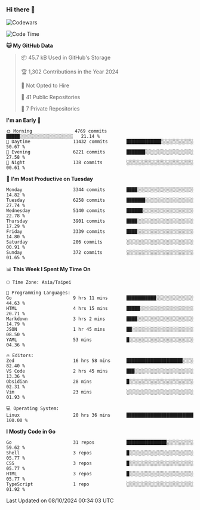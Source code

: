 ### Hi there 👋

![Codewars](https://www.codewars.com/users/omegaatt36/badges/small)

<!--START_SECTION:waka-->
![Code Time](http://img.shields.io/badge/Code%20Time-2%2C835%20hrs%2047%20mins-blue)

**🐱 My GitHub Data** 

> 📦 45.7 kB Used in GitHub's Storage 
 > 
> 🏆 1,302 Contributions in the Year 2024
 > 
> 🚫 Not Opted to Hire
 > 
> 📜 41 Public Repositories 
 > 
> 🔑 7 Private Repositories 
 > 
**I'm an Early 🐤** 

```text
🌞 Morning                4769 commits        █████░░░░░░░░░░░░░░░░░░░░   21.14 % 
🌆 Daytime                11432 commits       █████████████░░░░░░░░░░░░   50.67 % 
🌃 Evening                6221 commits        ███████░░░░░░░░░░░░░░░░░░   27.58 % 
🌙 Night                  138 commits         ░░░░░░░░░░░░░░░░░░░░░░░░░   00.61 % 
```
📅 **I'm Most Productive on Tuesday** 

```text
Monday                   3344 commits        ████░░░░░░░░░░░░░░░░░░░░░   14.82 % 
Tuesday                  6258 commits        ███████░░░░░░░░░░░░░░░░░░   27.74 % 
Wednesday                5140 commits        ██████░░░░░░░░░░░░░░░░░░░   22.78 % 
Thursday                 3901 commits        ████░░░░░░░░░░░░░░░░░░░░░   17.29 % 
Friday                   3339 commits        ████░░░░░░░░░░░░░░░░░░░░░   14.80 % 
Saturday                 206 commits         ░░░░░░░░░░░░░░░░░░░░░░░░░   00.91 % 
Sunday                   372 commits         ░░░░░░░░░░░░░░░░░░░░░░░░░   01.65 % 
```


📊 **This Week I Spent My Time On** 

```text
🕑︎ Time Zone: Asia/Taipei

💬 Programming Languages: 
Go                       9 hrs 11 mins       ███████████░░░░░░░░░░░░░░   44.63 % 
HTML                     4 hrs 15 mins       █████░░░░░░░░░░░░░░░░░░░░   20.71 % 
Markdown                 3 hrs 2 mins        ████░░░░░░░░░░░░░░░░░░░░░   14.79 % 
JSON                     1 hr 45 mins        ██░░░░░░░░░░░░░░░░░░░░░░░   08.50 % 
YAML                     53 mins             █░░░░░░░░░░░░░░░░░░░░░░░░   04.36 % 

🔥 Editors: 
Zed                      16 hrs 58 mins      █████████████████████░░░░   82.40 % 
VS Code                  2 hrs 45 mins       ███░░░░░░░░░░░░░░░░░░░░░░   13.36 % 
Obsidian                 28 mins             █░░░░░░░░░░░░░░░░░░░░░░░░   02.31 % 
Vim                      23 mins             ░░░░░░░░░░░░░░░░░░░░░░░░░   01.93 % 

💻 Operating System: 
Linux                    20 hrs 36 mins      █████████████████████████   100.00 % 
```

**I Mostly Code in Go** 

```text
Go                       31 repos            ███████████████░░░░░░░░░░   59.62 % 
Shell                    3 repos             █░░░░░░░░░░░░░░░░░░░░░░░░   05.77 % 
CSS                      3 repos             █░░░░░░░░░░░░░░░░░░░░░░░░   05.77 % 
HTML                     3 repos             █░░░░░░░░░░░░░░░░░░░░░░░░   05.77 % 
TypeScript               1 repo              ░░░░░░░░░░░░░░░░░░░░░░░░░   01.92 % 
```




 Last Updated on 08/10/2024 00:34:03 UTC
<!--END_SECTION:waka-->

<!--
**omegaatt36/omegaatt36** is a ✨ _special_ ✨ repository because its `README.md` (this file) appears on your GitHub profile.

Here are some ideas to get you started:

- 🔭 I’m currently working on ...
- 🌱 I’m currently learning ...
- 👯 I’m looking to collaborate on ...
- 🤔 I’m looking for help with ...
- 💬 Ask me about ...
- 📫 How to reach me: ...
- 😄 Pronouns: ...
- ⚡ Fun fact: ...
-->
